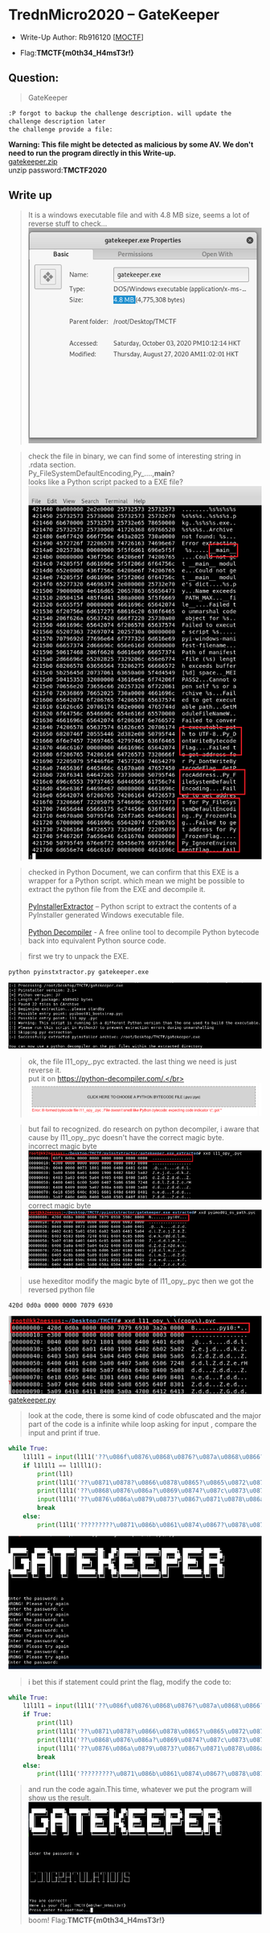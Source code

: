 # TrednMicro2020 – GateKeeper

- Write-Up Author: Rb916120 \[[MOCTF](https://www.facebook.com/MOCSCTF)\]

- Flag:**TMCTF{m0th34_H4msT3r!}**

## **Question:**
> GateKeeper

```
:P forgot to backup the challenge description. will update the challenge description later
the challenge provide a file:

```
**Warning: This file might be detected as malicious by some AV. We don't need to run the program directly in this Write-up.**</br>
[gatekeeper.zip](./gatekeeper.zip)</br>
unzip password:**TMCTF2020**

## Write up
>It is a windows executable file and with 4.8 MB size, seems a lot of reverse stuff to check...</br>
![img](./img/2.PNG)

>check the file in binary, we can find some of interesting string in .rdata section.</br>
Py_FileSystemDefaultEncoding,Py_....,__main__?</br>
looks like a Python script packed to a EXE file?</br>
![img](./img/1.png)

>checked in Python Document, we can confirm that this EXE is a wrapper for a Python script.
which mean we might be possible to extract the python file from the EXE and decompile it.</br></br>
[PyInstallerExtractor](https://github.com/extremecoders-re/pyinstxtractor) – Python script to extract the contents of a PyInstaller generated Windows executable file.</br></br>
[Python Decompiler](https://python-decompiler.com/) - A free online tool to decompile Python bytecode back into equivalent Python source code.

>first we try to unpack the EXE.
```shell
python pyinstxtractor.py gatekeeper.exe
```
![img](./img/3.PNG)

>ok, the file l11_opy_.pyc extracted. the last thing we need is just reverse it.</br>
put it on https://python-decompiler.com/.</br>
![img](./img/4.PNG)

>but fail to recognized. do research on python decompiler, i aware that cause by l11_opy_.pyc doesn't have the correct magic byte.</br>
incorrect magic byte</br>
![img](./img/5.png)</br>
correct magic byte</br>
![img](./img/6.png)

>use hexeditor modify the magic byte of l11_opy_.pyc then we got the reversed python file
```
420d 0d0a 0000 0000 7079 6930
```
![img](./img/7.png)</br>
[gatekeeper.py](./gatekeeper.py)


> look at the code, there is some kind of code obfuscated and the major part of the code is 
a infinite while loop asking for input , compare the input and print if true.
```python
while True:
    l1l1l1 = input(l1l1('??\u086f\u0876\u0868\u0876?\u087a\u0868\u0866?\u0873\u0865\u0878\u0879\u0877\u0870\u0874\u0867????'))
    if l1l1l1 == l1lll1():
        print(l1l)
        print(l1l1('??\u0871\u0878?\u0866\u0878\u0865?\u0865\u0872\u0876\u0877\u086b\u0863\u0875???'))
        print(l1l1('??\u0868\u0876\u086a?\u0869\u0874?\u087c\u0873\u087a\u0878?\u0867\u086e\u0864\u086b\u083f??'), l1ll1())
        input(l1l1('??\u0876\u086a\u0879\u0873?\u0867\u0871\u0878\u086a\u0878?\u0875\u0871?\u0867\u0874\u0874\u0874\u086a\u0870\u0878\u0869??\u082e??'))
        break
    else:
        print(l1l1('?????????\u0871\u086b\u0861\u0874\u0867?\u0878\u0877\u087f?\u0862\u0869\u0864\u086d\u0873??'))
```
![img](./img/8.PNG)

>i bet this if statement could print the flag, modify the code to:
```python
while True:
    l1l1l1 = input(l1l1('??\u086f\u0876\u0868\u0876?\u087a\u0868\u0866?\u0873\u0865\u0878\u0879\u0877\u0870\u0874\u0867????'))
    if True:
        print(l1l)
        print(l1l1('??\u0871\u0878?\u0866\u0878\u0865?\u0865\u0872\u0876\u0877\u086b\u0863\u0875???'))
        print(l1l1('??\u0868\u0876\u086a?\u0869\u0874?\u087c\u0873\u087a\u0878?\u0867\u086e\u0864\u086b\u083f??'), l1ll1())
        input(l1l1('??\u0876\u086a\u0879\u0873?\u0867\u0871\u0878\u086a\u0878?\u0875\u0871?\u0867\u0874\u0874\u0874\u086a\u0870\u0878\u0869??\u082e??'))
        break
    else:
        print(l1l1('?????????\u0871\u086b\u0861\u0874\u0867?\u0878\u0877\u087f?\u0862\u0869\u0864\u086d\u0873??'))
```

>and run the code again.This time, whatever we put the program will show us the result.
![img](./img/9.PNG)
>boom! Flag:**TMCTF{m0th34_H4msT3r!}**
